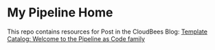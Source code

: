 # My Pipeline Home

This repo contains resources for Post in the CloudBees Blog: [Template Catalog: Welcome to the Pipeline as Code family](https://www.cloudbees.com/blog)